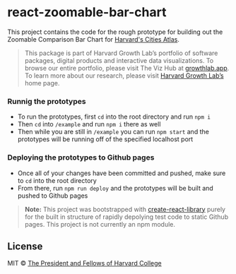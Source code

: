 # react-zoomable-bar-chart

This project contains the code for the rough prototype for building out the Zoomable Comparison Bar Chart for [Harvard's Cities Atlas](https://github.com/cid-harvard/cities-atlas-front-end).

> This package is part of Harvard Growth Lab’s portfolio of software packages, digital products and interactive data visualizations. To browse our entire portfolio, please visit The Viz Hub at [growthlab.app](https://growthlab.app/). To learn more about our research, please visit [Harvard Growth Lab’s](https://growthlab.cid.harvard.edu/) home page.

### Runnig the prototypes

- To run the prototypes, first `cd` into the root directory and run `npm i`
- Then `cd` into `/example` and run `npm i` there as well
- Then while you are still in `/example` you can run `npm start` and the prototypes will be running off of the specified localhost port

### Deploying the prototypes to Github pages

- Once all of your changes have been committed and pushed, make sure to `cd` into the root directory
- From there, run `npm run deploy` and the prototypes will be built and pushed to Github pages

> **Note:** This project was bootstrapped with [create-react-library](https://www.npmjs.com/package/create-react-library) purely for the built in structure of rapidly depolying test code to static Github pages. This project is not currently an npm module.

## License

MIT © [The President and Fellows of Harvard College](https://www.harvard.edu/)
